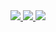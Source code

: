 <div align="center">
<a href="https://github.com/the-bald-lad/">
<img src="https://github-readme-stats.vercel.app/api/top-langs/?username=the-bald-lad&hide=shaderlab,hlsl&theme=github_dark&hide_border=true">
</a>
<a href="https://github.com/the-bald-lad/">
<img src="https://github-readme-streak-stats.herokuapp.com/?user=the-bald-lad&theme=github-dark&hide_border=true&date_format=M%20j%5B%2C%20Y%5D">
<a href="https://github.com/the-bald-lad/">
<img src="https://github-readme-stats.vercel.app/api?username=the-bald-lad&show_icons=true&theme=dark&title_color=green&count_private=true&size=">
</a>
</a>
</div>